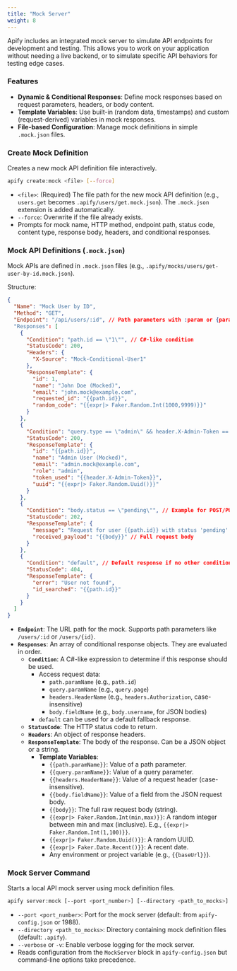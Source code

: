 ```yaml
---
title: "Mock Server"
weight: 8
---
```


Apify includes an integrated mock server to simulate API endpoints for development and testing. This allows you to work on your application without needing a live backend, or to simulate specific API behaviors for testing edge cases.

### Features

- **Dynamic & Conditional Responses**: Define mock responses based on request parameters, headers, or body content.
- **Template Variables**: Use built-in (random data, timestamps) and custom (request-derived) variables in mock responses.
- **File-based Configuration**: Manage mock definitions in simple `.mock.json` files.

### Create Mock Definition

Creates a new mock API definition file interactively.

```bash
apify create:mock <file> [--force]
```
- `<file>`: (Required) The file path for the new mock API definition (e.g., `users.get` becomes `.apify/users/get.mock.json`). The `.mock.json` extension is added automatically.
- `--force`: Overwrite if the file already exists.
- Prompts for mock name, HTTP method, endpoint path, status code, content type, response body, headers, and conditional responses.

### Mock API Definitions (`.mock.json`)

Mock APIs are defined in `.mock.json` files (e.g., `.apify/mocks/users/get-user-by-id.mock.json`).

Structure:
```json
{
  "Name": "Mock User by ID",
  "Method": "GET",
  "Endpoint": "/api/users/:id", // Path parameters with :param or {param}
  "Responses": [
    {
      "Condition": "path.id == \"1\"", // C#-like condition
      "StatusCode": 200,
      "Headers": {
        "X-Source": "Mock-Conditional-User1"
      },
      "ResponseTemplate": {
        "id": 1,
        "name": "John Doe (Mocked)",
        "email": "john.mock@example.com",
        "requested_id": "{{path.id}}",
        "random_code": "{{expr|> Faker.Random.Int(1000,9999)}}"
      }
    },
    {
      "Condition": "query.type == \"admin\" && header.X-Admin-Token == \"SUPER_SECRET\"",
      "StatusCode": 200,
      "ResponseTemplate": {
        "id": "{{path.id}}",
        "name": "Admin User (Mocked)",
        "email": "admin.mock@example.com",
        "role": "admin",
        "token_used": "{{header.X-Admin-Token}}",
        "uuid": "{{expr|> Faker.Random.Uuid()}}"
      }
    },
    {
      "Condition": "body.status == \"pending\"", // Example for POST/PUT
      "StatusCode": 202,
      "ResponseTemplate": {
        "message": "Request for user {{path.id}} with status 'pending' accepted.",
        "received_payload": "{{body}}" // Full request body
      }
    },
    {
      "Condition": "default", // Default response if no other conditions match
      "StatusCode": 404,
      "ResponseTemplate": {
        "error": "User not found",
        "id_searched": "{{path.id}}"
      }
    }
  ]
}
```

- **`Endpoint`**: The URL path for the mock. Supports path parameters like `/users/:id` or `/users/{id}`.
- **`Responses`**: An array of conditional response objects. They are evaluated in order.
    - **`Condition`**: A C#-like expression to determine if this response should be used.
        - Access request data:
            - `path.paramName` (e.g., `path.id`)
            - `query.paramName` (e.g., `query.page`)
            - `headers.HeaderName` (e.g., `headers.Authorization`, case-insensitive)
            - `body.fieldName` (e.g., `body.username`, for JSON bodies)
        - `default` can be used for a default fallback response.
    - **`StatusCode`**: The HTTP status code to return.
    - **`Headers`**: An object of response headers.
    - **`ResponseTemplate`**: The body of the response. Can be a JSON object or a string.
        - **Template Variables**:
            - `{{path.paramName}}`: Value of a path parameter.
            - `{{query.paramName}}`: Value of a query parameter.
            - `{{headers.HeaderName}}`: Value of a request header (case-insensitive).
            - `{{body.fieldName}}`: Value of a field from the JSON request body.
            - `{{body}}`: The full raw request body (string).
            - `{{expr|> Faker.Random.Int(min,max)}}`: A random integer between min and max (inclusive). E.g., `{{expr|> Faker.Random.Int(1,100)}}`.
            - `{{expr|> Faker.Random.Uuid()}}`: A random UUID.
            - `{{expr|> Faker.Date.Recent()}}`: A recent date.
            - Any environment or project variable (e.g., `{{baseUrl}}`).

### Mock Server Command

Starts a local API mock server using mock definition files.

```bash
apify server:mock [--port <port_number>] [--directory <path_to_mocks>] [--verbose]
```
- `--port <port_number>`: Port for the mock server (default: from `apify-config.json` or 1988).
- `--directory <path_to_mocks>`: Directory containing mock definition files (default: `.apify`).
- `--verbose` or `-v`: Enable verbose logging for the mock server.
- Reads configuration from the `MockServer` block in `apify-config.json` but command-line options take precedence.